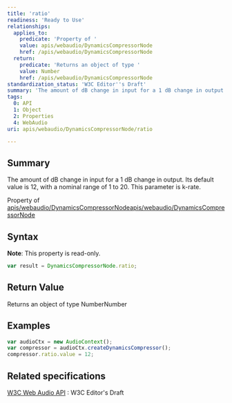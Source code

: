 ```yaml
---
title: 'ratio'
readiness: 'Ready to Use'
relationships:
  applies_to:
    predicate: 'Property of '
    value: apis/webaudio/DynamicsCompressorNode
    href: /apis/webaudio/DynamicsCompressorNode
  return:
    predicate: 'Returns an object of type '
    value: Number
    href: /apis/webaudio/DynamicsCompressorNode
standardization_status: 'W3C Editor''s Draft'
summary: 'The amount of dB change in input for a 1 dB change in output. Its default value is 12, with a nominal range of 1 to 20. This parameter is k-rate.'
tags:
  0: API
  1: Object
  2: Properties
  4: WebAudio
uri: apis/webaudio/DynamicsCompressorNode/ratio

---
```

## Summary

The amount of dB change in input for a 1 dB change in output. Its default value is 12, with a nominal range of 1 to 20. This parameter is k-rate.

Property of [apis/webaudio/DynamicsCompressorNode](/apis/webaudio/DynamicsCompressorNode)[apis/webaudio/DynamicsCompressorNode](/apis/webaudio/DynamicsCompressorNode)

## Syntax

**Note**: This property is read-only.

``` js
var result = DynamicsCompressorNode.ratio;
```

## Return Value

Returns an object of type NumberNumber

## Examples

``` js
var audioCtx = new AudioContext();
var compressor = audioCtx.createDynamicsCompressor();
compressor.ratio.value = 12;
```

## Related specifications

[W3C Web Audio API](http://webaudio.github.io/web-audio-api/)
:   W3C Editor's Draft
